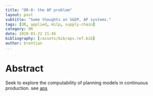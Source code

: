 ```yaml
---
title: "OR-0: the AP problem"
layout: post
subtitle: "Some thoughts on S&OP, AP systems."
tags: [OR, applied, milp, supply-chain]
category: OR
date: 2020-01-22 21:45
bibliography: [/assets/bib/aps.ref.bib]
author: brentian
...
```


# Abstract

Seek to explore the computability of planning models in continuous production. see [aps](/docs/aps.pdf)
